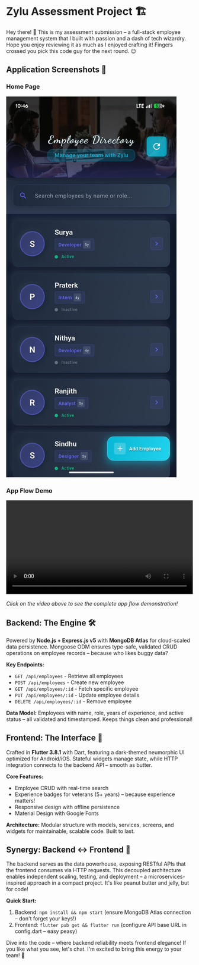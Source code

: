# Zylu Assessment Project 🏗️

Hey there! 👋 This is my assessment submission – a full-stack employee management system that I built with passion and a dash of tech wizardry. Hope you enjoy reviewing it as much as I enjoyed crafting it! Fingers crossed you pick this code guy for the next round. 😉

## Application Screenshots 📸

### Home Page
![Employee Management App Home Page](app_home_page.jpg)

### App Flow Demo
<video width="100%" controls>
  <source src="app_flow.mp4" type="video/mp4">
  Your browser does not support the video tag.
</video>

*Click on the video above to see the complete app flow demonstration!*

## Backend: The Engine 🛠️

Powered by **Node.js + Express.js v5** with **MongoDB Atlas** for cloud-scaled data persistence. Mongoose ODM ensures type-safe, validated CRUD operations on employee records – because who likes buggy data?

**Key Endpoints:**
- `GET /api/employees` - Retrieve all employees
- `POST /api/employees` - Create new employee
- `GET /api/employees/:id` - Fetch specific employee
- `PUT /api/employees/:id` - Update employee details
- `DELETE /api/employees/:id` - Remove employee

**Data Model:** Employees with name, role, years of experience, and active status – all validated and timestamped. Keeps things clean and professional!

## Frontend: The Interface 📱

Crafted in **Flutter 3.8.1** with Dart, featuring a dark-themed neumorphic UI optimized for Android/iOS. Stateful widgets manage state, while HTTP integration connects to the backend API – smooth as butter.

**Core Features:**
- Employee CRUD with real-time search
- Experience badges for veterans (5+ years) – because experience matters!
- Responsive design with offline persistence
- Material Design with Google Fonts

**Architecture:** Modular structure with models, services, screens, and widgets for maintainable, scalable code. Built to last.

## Synergy: Backend ↔ Frontend 🔄

The backend serves as the data powerhouse, exposing RESTful APIs that the frontend consumes via HTTP requests. This decoupled architecture enables independent scaling, testing, and deployment – a microservices-inspired approach in a compact project. It's like peanut butter and jelly, but for code!

**Quick Start:**
1. Backend: `npm install && npm start` (ensure MongoDB Atlas connection – don't forget your keys!)
2. Frontend: `flutter pub get && flutter run` (configure API base URL in config.dart – easy peasy)

Dive into the code – where backend reliability meets frontend elegance! If you like what you see, let's chat. I'm excited to bring this energy to your team! 🚀
